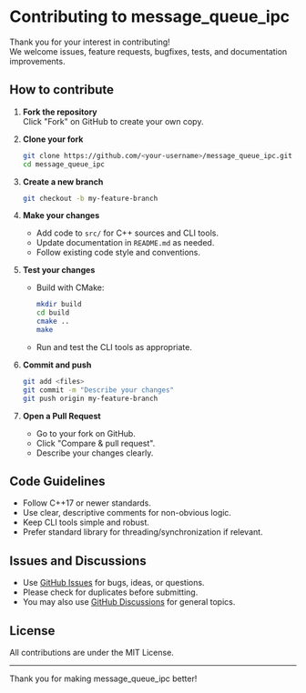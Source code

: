 # Contributing to message_queue_ipc

Thank you for your interest in contributing!  
We welcome issues, feature requests, bugfixes, tests, and documentation improvements.

## How to contribute

1. **Fork the repository**  
   Click "Fork" on GitHub to create your own copy.

2. **Clone your fork**
   ```bash
   git clone https://github.com/<your-username>/message_queue_ipc.git
   cd message_queue_ipc
   ```

3. **Create a new branch**
   ```bash
   git checkout -b my-feature-branch
   ```

4. **Make your changes**
   - Add code to `src/` for C++ sources and CLI tools.
   - Update documentation in `README.md` as needed.
   - Follow existing code style and conventions.

5. **Test your changes**
   - Build with CMake:  
     ```bash
     mkdir build
     cd build
     cmake ..
     make
     ```
   - Run and test the CLI tools as appropriate.

6. **Commit and push**
   ```bash
   git add <files>
   git commit -m "Describe your changes"
   git push origin my-feature-branch
   ```

7. **Open a Pull Request**
   - Go to your fork on GitHub.
   - Click "Compare & pull request".
   - Describe your changes clearly.

## Code Guidelines

- Follow C++17 or newer standards.
- Use clear, descriptive comments for non-obvious logic.
- Keep CLI tools simple and robust.
- Prefer standard library for threading/synchronization if relevant.

## Issues and Discussions

- Use [GitHub Issues](../../issues) for bugs, ideas, or questions.
- Please check for duplicates before submitting.
- You may also use [GitHub Discussions](../../discussions) for general topics.

## License

All contributions are under the MIT License.

---

Thank you for making message_queue_ipc better!